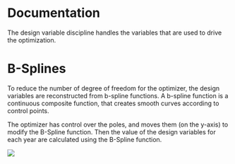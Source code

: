 # Documentation

The design variable discipline handles the variables that are used to drive the optimization.

# B-Splines

To reduce the number of degree of freedom for the optimizer, the design variables are reconstructed from b-spline functions.
A b-spline function is a continuous composite function, that creates smooth curves according to control points.

The optimizer has control over the poles, and moves them (on the y-axis) to modify the B-Spline function. Then the value
of the design variables for each year are calculated using the B-Spline function.

![](BSpline_example.PNG)
